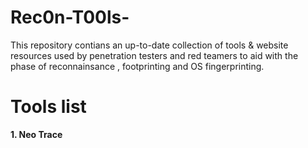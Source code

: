 # Rec0n-T00ls-
This repository contians an up-to-date collection of tools &amp; website resources used by penetration testers and red teamers to aid with the phase of reconnainsance , footprinting and  OS fingerprinting.

# Tools list 

**1. Neo Trace**
